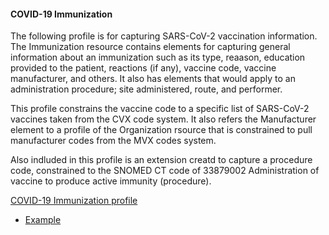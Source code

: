 ﻿
#### COVID-19 Immunization

The following profile is for capturing SARS-CoV-2 vaccination information.
The Immunization resource contains elements for capturing general information about an immunization such as its type, reaason, education provided to the patient, reactions (if any), vaccine code, vaccine manufacturer, and others.  It also has elements that would apply to an administration procedure; site administered, route, and performer.

This profile constrains the vaccine code to a specific list of SARS-CoV-2 vaccines taken from the CVX code system.  It also refers the Manufacturer element to a profile of the Organization rsource that is constrained to pull manufacturer codes from the MVX codes system.

Also indluded in this profile is an extension creatd to capture a procedure code, constrained to the SNOMED CT code of 33879002 Administration of vaccine to produce active immunity (procedure).

[COVID-19 Immunization profile](StructureDefinition-covid-19-immunization.html)

- [Example](Immunization-COVID19ImmunizationExample.html)

